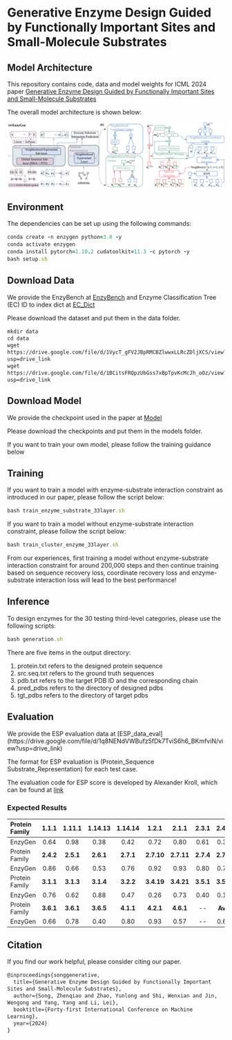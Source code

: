 <h1>Generative Enzyme Design Guided by Functionally Important Sites and Small-Molecule Substrates</h1>

<h2>Model Architecture</h2>

This repository contains code, data and model weights for ICML 2024 paper [Generative Enzyme Design Guided by Functionally Important Sites and Small-Molecule Substrates](https://openreview.net/pdf/b349f5504ef1e6143231064979e2e96feaf5a6a9.pdf)

The overall model architecture is shown below:

![image](./enzygen_overview.png)


<h2>Environment</h2>
The dependencies can be set up using the following commands:

```ruby
conda create -n enzygen python=3.8 -y 
conda activate enzygen 
conda install pytorch=1.10.2 cudatoolkit=11.3 -c pytorch -y 
bash setup.sh 
```

<h2>Download Data</h2>

We provide the EnzyBench at [EnzyBench](https://drive.google.com/file/d/1VycT_gFV2JBpRMCBZlwwxLLRcZDljXCS/view?usp=drive_link) 
 and Enzyme Classification Tree (EC) ID to index dict at [EC_Dict](https://drive.google.com/file/d/1BCitsFRQpzUbGss7xBpTpvKcMcJh_oOz/view?usp=drive_link)

Please download the dataset and put them in the data folder.

```angular2html
mkdir data 
cd data 
wget https://drive.google.com/file/d/1VycT_gFV2JBpRMCBZlwwxLLRcZDljXCS/view?usp=drive_link
wget https://drive.google.com/file/d/1BCitsFRQpzUbGss7xBpTpvKcMcJh_oOz/view?usp=drive_link
```

<h2>Download Model</h2>

We provide the checkpoint used in the paper at [Model](https://drive.google.com/file/d/1J017IloeycjTucovPncg-URMhnHr-jie/view?usp=drive_link) 


Please download the checkpoints and put them in the models folder.

If you want to train your own model, please follow the training guidance below

<h2>Training</h2>
If you want to train a model with enzyme-substrate interaction constraint as introduced in our paper, please follow the script below:

```ruby
bash train_enzyme_substrate_33layer.sh
```

If you want to train a model without enzyme-substrate interaction constraint, please follow the script below:

```ruby
bash train_cluster_enzyme_33layer.sh
```

From our experiences, first training a model without enzyme-substrate interaction constraint for around 200,000 steps and then continue training based on sequence recovery loss, coordinate recovery loss and enzyme-substrate interaction loss will lead to the best performance!

<h2>Inference</h2>
To design enzymes for the 30 testing third-level categories, please use the following scripts:

```ruby
bash generation.sh
```

There are five items in the output directory:

1. protein.txt refers to the designed protein sequence
2. src.seq.txt refers to the ground truth sequences
3. pdb.txt refers to the target PDB ID and the corresponding chain
4. pred_pdbs refers to the directory of designed pdbs
5. tgt_pdbs refers to the directory of target pdbs


<h2>Evaluation</h2>
We provide the ESP evaluation data at [ESP_data_eval](https://drive.google.com/file/d/1q8NENdVWBufz5fDk7TviS6h6_BKmfviN/view?usp=drive_link)

The format for ESP evaluation is (Protein_Sequence Substrate_Representation) for each test case.

The evaluation code for ESP score is developed by Alexander Kroll, which can be found at [link](https://github.com/AlexanderKroll/ESP_prediction_function/tree/main)

<h3>Expected Results</h3>

| Protein Family |   1.1.1   |  1.11.1   |  1.14.13  |  1.14.14  |   1.2.1    |   2.1.1    |   2.3.1   |   2.4.1   |
|:---------------|:---------:|:---------:|:---------:|:---------:|:----------:|:----------:|:---------:|:---------:|
| EnzyGen        |   0.64    |   0.98    |   0.38    |   0.42    |    0.72    |    0.80    |   0.61    |   0.38    |
| Protein Family | **2.4.2** | **2.5.1** | **2.6.1** | **2.7.1** | **2.7.10** | **2.7.11** | **2.7.4** | **2.7.7** |
| EnzyGen        |   0.86    |   0.66    |   0.53    |   0.76    |    0.92    |    0.93    |   0.80    |   0.79    |
| Protein Family | **3.1.1** | **3.1.3** | **3.1.4** | **3.2.2** | **3.4.19** | **3.4.21** | **3.5.1** | **3.5.2** |
| EnzyGen        |   0.76    |   0.62    |   0.88    |   0.47    |    0.26    |    0.73    |   0.40    |   0.14    |
| Protein Family | **3.6.1** | **3.6.1** | **3.6.5** | **4.1.1** | **4.2.1**  | **4.6.1**  |    --     |  **Avg**  |
| EnzyGen        |   0.66    |   0.78    |   0.40    |   0.80    |    0.93    |    0.57    |    --     |   0.65    |


<h2>Citation</h2>
If you find our work helpful, please consider citing our paper.

```
@inproceedings{songgenerative,
  title={Generative Enzyme Design Guided by Functionally Important Sites and Small-Molecule Substrates},
  author={Song, Zhenqiao and Zhao, Yunlong and Shi, Wenxian and Jin, Wengong and Yang, Yang and Li, Lei},
  booktitle={Forty-first International Conference on Machine Learning},
  year={2024}
}
```
